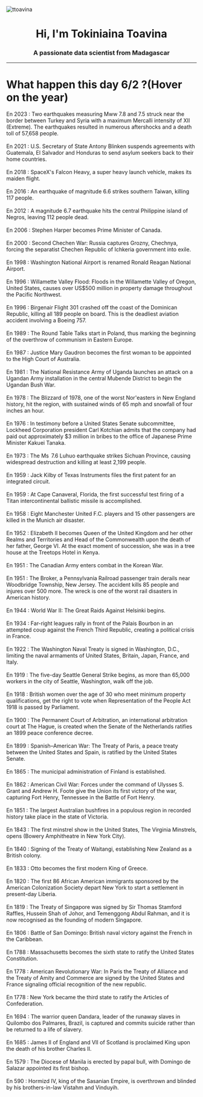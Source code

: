 
<p align="left"> <img src="https://komarev.com/ghpvc/?username=ttoavina&label=Profile%20views&color=0e75b6&style=flat" alt="ttoavina" /> </p>
<h1 align="center">Hi, I'm Tokiniaina Toavina</h1>
<h3 align="center">A passionate data scientist from Madagascar</h3>
    
<hr/>
<h1> What happen this day 6/2 ?(Hover on the year)</h1>

En 2023 : Two earthquakes measuring Mww 7.8 and 7.5 struck near the border between Turkey and Syria with a maximum Mercalli intensity of XII (Extreme). The earthquakes resulted in numerous aftershocks and a death toll of 57,658 people.
<br/><br/>
En 2021 : U.S. Secretary of State Antony Blinken suspends agreements with Guatemala, El Salvador and Honduras to send asylum seekers back to their home countries.
<br/><br/>
En 2018 : SpaceX's Falcon Heavy, a super heavy launch vehicle, makes its maiden flight.
<br/><br/>
En 2016 : An earthquake of magnitude 6.6 strikes southern Taiwan, killing 117 people.
<br/><br/>
En 2012 : A magnitude 6.7 earthquake hits the central Philippine island of Negros, leaving 112 people dead.
<br/><br/>
En 2006 : Stephen Harper becomes Prime Minister of Canada.
<br/><br/>
En 2000 : Second Chechen War: Russia captures Grozny, Chechnya, forcing the separatist Chechen Republic of Ichkeria government into exile.
<br/><br/>
En 1998 : Washington National Airport is renamed Ronald Reagan National Airport.
<br/><br/>
En 1996 : Willamette Valley Flood: Floods in the Willamette Valley of Oregon, United States, causes over US$500 million in property damage throughout the Pacific Northwest.
<br/><br/>
En 1996 : Birgenair Flight 301 crashed off the coast of the Dominican Republic, killing all 189 people on board. This is the deadliest aviation accident involving a Boeing 757.
<br/><br/>
En 1989 : The Round Table Talks start in Poland, thus marking the beginning of the overthrow of communism in Eastern Europe.
<br/><br/>
En 1987 : Justice Mary Gaudron becomes the first woman to be appointed to the High Court of Australia.
<br/><br/>
En 1981 : The National Resistance Army of Uganda launches an attack on a Ugandan Army installation in the central Mubende District to begin the Ugandan Bush War.
<br/><br/>
En 1978 : The Blizzard of 1978, one of the worst Nor'easters in New England history, hit the region, with sustained winds of 65 mph and snowfall of four inches an hour.
<br/><br/>
En 1976 : In testimony before a United States Senate subcommittee, Lockheed Corporation president Carl Kotchian admits that the company had paid out approximately $3 million in bribes to the office of Japanese Prime Minister Kakuei Tanaka.
<br/><br/>
En 1973 : The Ms  7.6 Luhuo earthquake strikes Sichuan Province, causing widespread destruction and killing at least 2,199 people.
<br/><br/>
En 1959 : Jack Kilby of Texas Instruments files the first patent for an integrated circuit.
<br/><br/>
En 1959 : At Cape Canaveral, Florida, the first successful test firing of a Titan intercontinental ballistic missile is accomplished.
<br/><br/>
En 1958 : Eight Manchester United F.C. players and 15 other passengers are killed in the Munich air disaster.
<br/><br/>
En 1952 : Elizabeth II becomes Queen of the United Kingdom and her other Realms and Territories and Head of the Commonwealth upon the death of her father, George VI. At the exact moment of succession, she was in a tree house at the Treetops Hotel in Kenya.
<br/><br/>
En 1951 : The Canadian Army enters combat in the Korean War.
<br/><br/>
En 1951 : The Broker, a Pennsylvania Railroad passenger train derails near Woodbridge Township, New Jersey. The accident kills 85 people and injures over 500 more. The wreck is one of the worst rail disasters in American history.
<br/><br/>
En 1944 : World War II: The Great Raids Against Helsinki begins.
<br/><br/>
En 1934 : Far-right leagues rally in front of the Palais Bourbon in an attempted coup against the French Third Republic, creating a political crisis in France.
<br/><br/>
En 1922 : The Washington Naval Treaty is signed in Washington, D.C., limiting the naval armaments of United States, Britain, Japan, France, and Italy.
<br/><br/>
En 1919 : The five-day Seattle General Strike begins, as more than 65,000 workers in the city of Seattle, Washington, walk off the job.
<br/><br/>
En 1918 : British women over the age of 30 who meet minimum property qualifications, get the right to vote when  Representation of the People Act 1918 is passed by Parliament.
<br/><br/>
En 1900 : The Permanent Court of Arbitration, an international arbitration court at The Hague, is created when the Senate of the Netherlands ratifies an 1899 peace conference decree.
<br/><br/>
En 1899 : Spanish–American War: The Treaty of Paris, a peace treaty between the United States and Spain, is ratified by the United States Senate.
<br/><br/>
En 1865 : The municipal administration of Finland is established.
<br/><br/>
En 1862 : American Civil War: Forces under the command of Ulysses S. Grant and Andrew H. Foote give the Union its first victory of the war, capturing Fort Henry, Tennessee in the Battle of Fort Henry.
<br/><br/>
En 1851 : The largest Australian bushfires in a populous region in recorded history take place in the state of Victoria.
<br/><br/>
En 1843 : The first minstrel show in the United States, The Virginia Minstrels, opens (Bowery Amphitheatre in New York City).
<br/><br/>
En 1840 : Signing of the Treaty of Waitangi, establishing New Zealand as a British colony.
<br/><br/>
En 1833 : Otto becomes the first modern King of Greece.
<br/><br/>
En 1820 : The first 86 African American immigrants sponsored by the American Colonization Society depart New York to start a settlement in present-day Liberia.
<br/><br/>
En 1819 : The Treaty of Singapore was signed by Sir Thomas Stamford Raffles, Hussein Shah of Johor, and Temenggong Abdul Rahman, and it is now recognised as the founding of modern Singapore.
<br/><br/>
En 1806 : Battle of San Domingo: British naval victory against the French in the Caribbean.
<br/><br/>
En 1788 : Massachusetts becomes the sixth state to ratify the United States Constitution.
<br/><br/>
En 1778 : American Revolutionary War: In Paris the Treaty of Alliance and the Treaty of Amity and Commerce are signed by the United States and France signaling official recognition of the new republic.
<br/><br/>
En 1778 : New York became the third state to ratify the Articles of Confederation.
<br/><br/>
En 1694 : The warrior queen Dandara, leader of the runaway slaves in Quilombo dos Palmares, Brazil, is captured and commits suicide rather than be returned to a life of slavery.
<br/><br/>
En 1685 : James II of England and VII of Scotland is proclaimed King upon the death of his brother Charles II.
<br/><br/>
En 1579 : The Diocese of Manila is erected by papal bull, with Domingo de Salazar appointed its first bishop.
<br/><br/>
En 590 : Hormizd IV, king of the Sasanian Empire, is overthrown and blinded by his brothers-in-law Vistahm and Vinduyih.
<br/><br/>
